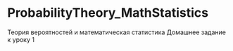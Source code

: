 # ProbabilityTheory_MathStatistics
Теория вероятностей и математическая статистика
Домашнее задание к уроку 1
